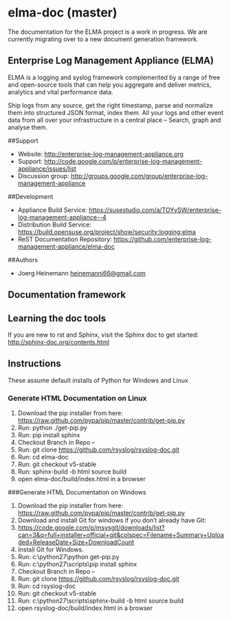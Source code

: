 elma-doc (master)
===============================

The documentation for the ELMA project is a work in progress.
We are currently migrating over to a new document generation framework.

Enterprise Log Management Appliance (ELMA)
------------------------------------------

ELMA is a logging and syslog framework complemented by a range of free and open-source tools that can help you aggregate and deliver metrics, analytics and vital performance data.

Ship logs from any source, get the right timestamp, parse and normalize them into structured JSON format, index them.
All your logs and other event data from all over your infrastructure in a central place – Search, graph and analyse them.

##Support

- Website: http://enterprise-log-management-appliance.org
- Support: http://code.google.com/p/enterprise-log-management-appliance/issues/list
- Discussion group: http://groups.google.com/group/enterprise-log-management-appliance

##Development

- Appliance Build Service: https://susestudio.com/a/TOYySW/enterprise-log-management-appliance--4
- Distribution Build Service: https://build.opensuse.org/project/show/security:logging:elma
- ReST Documentation Repository: https://github.com/enterprise-log-management-appliance/elma-doc

##Authors

- Joerg Heinemann <heinemannj66@gmail.com>

Documentation framework
-----------------------

## Learning the doc tools

If you are new to rst and Sphinx, visit the Sphinx doc to get started:
http://sphinx-doc.org/contents.html

## Instructions

These assume default installs of Python for Windows and Linux

### Generate HTML Documentation on Linux

1.  Download the pip installer from here: https://raw.github.com/pypa/pip/master/contrib/get-pip.py
2.  Run: python ./get-pip.py
3.  Run: pip install sphinx
4.  Checkout Branch in Repo –
  1.  Run: git clone https://github.com/rsyslog/rsyslog-doc.git
  2.  Run: cd elma-doc
  3.  Run: git checkout v5-stable
5.  Run: sphinx-build -b html source build
6.  open elma-doc/build/index.html in a browser

###Generate HTML Documentation on Windows

1.  Download the pip installer from here: https://raw.github.com/pypa/pip/master/contrib/get-pip.py
2.  Download and install Git for windows if you don’t already have Git:
  1.  https://code.google.com/p/msysgit/downloads/list?can=3&q=full+installer+official+git&colspec=Filename+Summary+Uploaded+ReleaseDate+Size+DownloadCount
  2.  Install Git for Windows.
3.  Run: c:\python27\python get-pip.py
4.  Run: c:\python27\scripts\pip install sphinx
5.  Checkout Branch in Repo –
  1.  Run: git clone https://github.com/rsyslog/rsyslog-doc.git
  2.  Run: cd rsyslog-doc
  3.  Run: git checkout v5-stable
6.  Run: c:\python27\scripts\sphinx-build -b html source build
7. open rsyslog-doc/build/index.html in a browser
